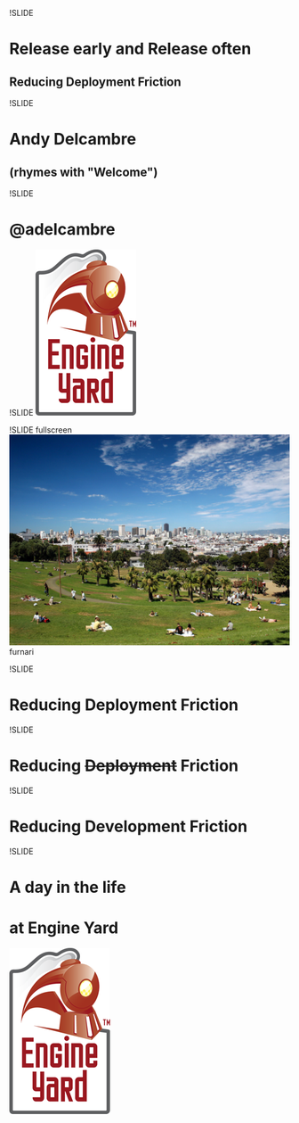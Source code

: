 !SLIDE
# Release early and Release often
## Reducing Deployment Friction

!SLIDE
# Andy Delcambre
## (rhymes with <span class="callout">"Welcome"</span>)

!SLIDE
# @adelcambre

!SLIDE
![](ey.png)

!SLIDE fullscreen
![](sf.jpg)
<span class="caption flickr">furnari</span>

!SLIDE
# Reducing Deployment Friction

!SLIDE
# Reducing <strike>Deployment</strike> Friction

!SLIDE
# Reducing Development Friction

!SLIDE
# A day in the life
# at Engine Yard
![](ey.png)


